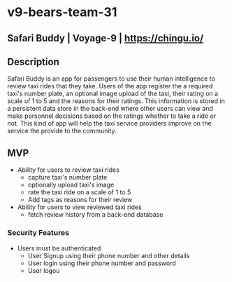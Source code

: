 # v9-bears-team-31
## Safari Buddy | Voyage-9 | https://chingu.io/

## Description
Safari Buddy is an app for passengers to use their human intelligence to review taxi rides that they take. Users of the app register the a required taxi's number plate, an optional image upload of the taxi, their rating on a scale of 1 to 5 and the reasons for their ratings. This information is stored in a persistent data store in the back-end where other users can view and make personnel decisions based on the ratings whether to take a ride or not. This kind of app will help the taxi service providers improve on the service the provide to the community.

## MVP
- Ability for users to review taxi rides
    - capture taxi's number plate
    - optionally upload taxi's image
    - rate the taxi ride on a scale of 1 to 5
    - Add tags as reasons for their review
- Ability for users to view reviewed taxi rides
    - fetch review history from a back-end database

### Security Features
- Users must be authenticated
    - User Signup using their phone number and other details
    - User login using their phone number and password
    - User logou
